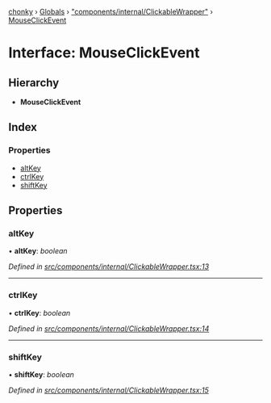[chonky](../README.md) › [Globals](../globals.md) › ["components/internal/ClickableWrapper"](../modules/_components_internal_clickablewrapper_.md) › [MouseClickEvent](_components_internal_clickablewrapper_.mouseclickevent.md)

# Interface: MouseClickEvent

## Hierarchy

* **MouseClickEvent**

## Index

### Properties

* [altKey](_components_internal_clickablewrapper_.mouseclickevent.md#altkey)
* [ctrlKey](_components_internal_clickablewrapper_.mouseclickevent.md#ctrlkey)
* [shiftKey](_components_internal_clickablewrapper_.mouseclickevent.md#shiftkey)

## Properties

###  altKey

• **altKey**: *boolean*

*Defined in [src/components/internal/ClickableWrapper.tsx:13](https://github.com/TimboKZ/Chonky/blob/2de2c80/src/components/internal/ClickableWrapper.tsx#L13)*

___

###  ctrlKey

• **ctrlKey**: *boolean*

*Defined in [src/components/internal/ClickableWrapper.tsx:14](https://github.com/TimboKZ/Chonky/blob/2de2c80/src/components/internal/ClickableWrapper.tsx#L14)*

___

###  shiftKey

• **shiftKey**: *boolean*

*Defined in [src/components/internal/ClickableWrapper.tsx:15](https://github.com/TimboKZ/Chonky/blob/2de2c80/src/components/internal/ClickableWrapper.tsx#L15)*
